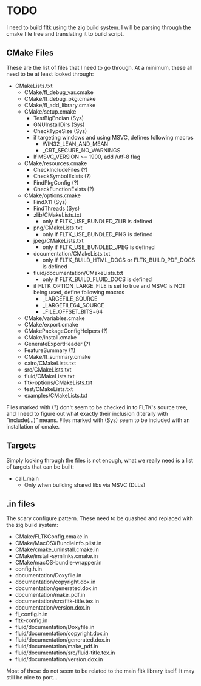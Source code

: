 # TODO
I need to build fltk using the zig build system. I will be parsing through
the cmake file tree and translating it to build script.

## CMake Files
These are the list of files that I need to go through. At a minimum, these all
need to be at least looked through:

* CMakeLists.txt
    * CMake/fl_debug_var.cmake
    * CMake/fl_debug_pkg.cmake
    * CMake/fl_add_library.cmake
    * CMake/setup.cmake
        * TestBigEndian (Sys)
        * GNUInstallDirs (Sys)
        * CheckTypeSize (Sys)
        * if targeting windows and using MSVC, defines following macros
            * WIN32_LEAN_AND_MEAN
            * _CRT_SECURE_NO_WARNINGS
        * If MSVC_VERSION >= 1900, add /utf-8 flag
    * CMake/resources.cmake
        * CheckIncludeFiles (?)
        * CheckSymbolExists (?)
        * FindPkgConfig (?)
        * CheckFunctionExists (?)
    * CMake/options.cmake
        * FindX11 (Sys)
        * FindThreads (Sys)
        * zlib/CMakeLists.txt
            * only if FLTK_USE_BUNDLED_ZLIB is defined
        * png/CMakeLists.txt
            * only if FLTK_USE_BUNDLED_PNG is defined
        * jpeg/CMakeLists.txt
            * only if FLTK_USE_BUNDLED_JPEG is defined
        * documentation/CMakeLists.txt
            * only if FLTK_BUILD_HTML_DOCS or FLTK_BUILD_PDF_DOCS is defined
        * fluid/documentation/CMakeLists.txt
            * only if FLTK_BUILD_FLUID_DOCS is defined
        * if FLTK_OPTION_LARGE_FILE is set to true and MSVC is NOT being used, define following macros
            * _LARGEFILE_SOURCE
            * _LARGEFILE64_SOURCE
            * _FILE_OFFSET_BITS=64
    * CMake/variables.cmake
    * CMake/export.cmake
    * CMakePackageConfigHelpers (?)
    * CMake/install.cmake
    * GenerateExportHeader (?)
    * FeatureSummary (?)
    * CMake/fl_summary.cmake
    * cairo/CMakeLists.txt
    * src/CMakeLists.txt
    * fluid/CMakeLists.txt
    * fltk-options/CMakeLists.txt
    * test/CMakeLists.txt
    * examples/CMakeLists.txt

Files marked with (?) don't seem to be checked in to FLTK's source tree, and I
need to figure out what exactly their inclusion (literally with "include(...)"
means. Files marked with (Sys) seem to be included with an installation of
cmake.

## Targets
Simply looking through the files is not enough, what we really need is a list of
targets that can be built:

* call_main
    * Only when building shared libs via MSVC (DLLs)

## .in files
The scary configure pattern. These need to be quashed and replaced with the zig
build system:

* CMake/FLTKConfig.cmake.in
* CMake/MacOSXBundleInfo.plist.in
* CMake/cmake_uninstall.cmake.in
* CMake/install-symlinks.cmake.in
* CMake/macOS-bundle-wrapper.in
* config.h.in
* documentation/Doxyfile.in
* documentation/copyright.dox.in
* documentation/generated.dox.in
* documentation/make_pdf.in
* documentation/src/fltk-title.tex.in
* documentation/version.dox.in
* fl_config.h.in
* fltk-config.in
* fluid/documentation/Doxyfile.in
* fluid/documentation/copyright.dox.in
* fluid/documentation/generated.dox.in
* fluid/documentation/make_pdf.in
* fluid/documentation/src/fluid-title.tex.in
* fluid/documentation/version.dox.in

Most of these do not seem to be related to the main fltk library itself. It may
still be nice to port...
